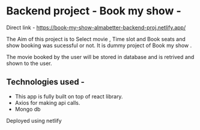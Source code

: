 # Backend project - Book my show -
Direct link -  https://book-my-show-almabetter-backend-proj.netlify.app/

The Aim of this project is to Select movie , Time slot and Book seats and show booking was sucessful or not. It is dummy project of Book my show .

The movie booked by the user will be stored in database and is retrived and shown to the user.


## Technologies used -

-  This app is fully built on top of react library.
-  Axios for making api calls.
-  Mongo db

Deployed using netlify




